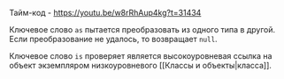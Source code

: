 
Тайм-код - https://youtu.be/w8rRhAup4kg?t=31434

Ключевое слово `as` пытается преобразовать из одного типа в другой. Если преобразование не удалось, то возвращает `null`.

Ключевое слово `is` проверяет является высокоуровневая ссылка на объект экземпляром низкоуровневого [[Классы и объекты|класса]].